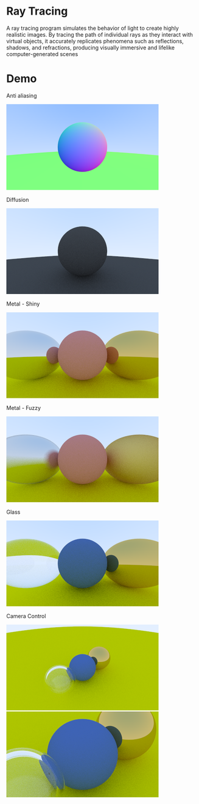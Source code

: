 # Ray Tracing

A ray tracing program simulates the behavior of light to create highly realistic images. By tracing the path of
individual rays as they interact with virtual objects, it accurately replicates phenomena such as reflections, shadows,
and refractions, producing visually immersive and lifelike computer-generated scenes

# Demo
Anti aliasing

![Demo01](demo/anti_aliasing.png)

Diffusion

![Demo02](demo/diffuse_sphere.png)


Metal - Shiny

![Demo03](demo/metal_shiny.png)


Metal - Fuzzy

![Demo04](demo/metal_fuzzy.png)

Glass

![Demo05](demo/glass_sphere.png)

Camera Control

![Demo06](demo/camera.png)
![Demo07](demo/camera_zoomed.png)

